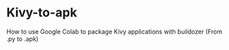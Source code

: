 # Kivy-to-apk
How to use Google Colab to package Kivy applications with buildozer (From .py to .apk)
